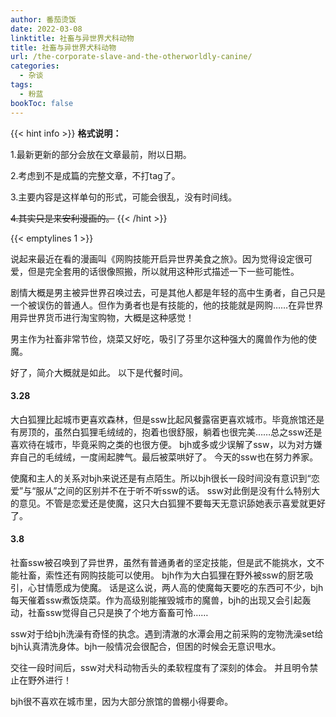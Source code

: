 ```yaml
---
author: 番茄烫饭
date: 2022-03-08
linktitle: 社畜与异世界犬科动物
title: 社畜与异世界犬科动物
url: /the-corporate-slave-and-the-otherworldly-canine/
categories:
  - 杂谈
tags:
  - 粉蓝
bookToc: false
---
```


{{< hint info >}}
**格式说明：**

1.最新更新的部分会放在文章最前，附以日期。

2.考虑到不是成篇的完整文章，不打tag了。

3.主要内容是这样单句的形式，可能会很乱，没有时间线。

~~4.其实只是来安利漫画的。~~
{{< /hint >}}

<!--more-->

{{< emptylines 1 >}}

说起来最近在看的漫画叫《网购技能开启异世界美食之旅》。因为觉得设定很可爱，但是完全套用的话很像照搬，所以就用这种形式描述一下一些可能性。

剧情大概是男主被异世界召唤过去，可是其他人都是年轻的高中生勇者，自己只是一个被误伤的普通人。但作为勇者也是有技能的，他的技能就是网购……在异世界用异世界货币进行淘宝购物，大概是这种感觉！

男主作为社畜非常节俭，烧菜又好吃，吸引了芬里尔这种强大的魔兽作为他的使魔。

好了，简介大概就是如此。
以下是代餐时间。

#### **3.28**

大白狐狸比起城市更喜欢森林，但是ssw比起风餐露宿更喜欢城市。毕竟旅馆还是有房顶的，虽然白狐狸毛绒绒的，抱着也很舒服，躺着也很完美……总之ssw还是喜欢待在城市，毕竟采购之类的也很方便。
bjh或多或少误解了ssw，以为对方嫌弃自己的毛绒绒，一度闹起脾气。最后被菜哄好了。
今天的ssw也在努力养家。

使魔和主人的关系对bjh来说还是有点陌生。所以bjh很长一段时间没有意识到“恋爱”与“服从”之间的区别并不在于听不听ssw的话。
ssw对此倒是没有什么特别大的意见。不管是恋爱还是使魔，这只大白狐狸不要每天无意识舔她表示喜爱就更好了。

#### **3.8**

社畜ssw被召唤到了异世界，虽然有普通勇者的坚定技能，但是武不能挑水，文不能社畜，索性还有网购技能可以使用。
bjh作为大白狐狸在野外被ssw的厨艺吸引，心甘情愿成为使魔。
话是这么说，两人高的使魔每天要吃的东西可不少，bjh每天催着ssw煮饭烧菜。作为高级别能摧毁城市的魔兽，bjh的出现又会引起轰动，社畜ssw觉得自己只是换了个地方畜畜可怜……

ssw对于给bjh洗澡有奇怪的执念。遇到清澈的水潭会用之前采购的宠物洗澡set给bjh认真清洗身体。bjh一般情况会很配合，但困的时候会无意识甩水。

交往一段时间后，ssw对犬科动物舌头的柔软程度有了深刻的体会。
并且明令禁止在野外进行！

bjh很不喜欢在城市里，因为大部分旅馆的兽棚小得要命。
